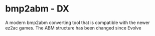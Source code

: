 # bmp2abm - DX

A modern bmp2abm converting tool that is compatible with the newer ez2ac games. The ABM structure has been changed since Evolve